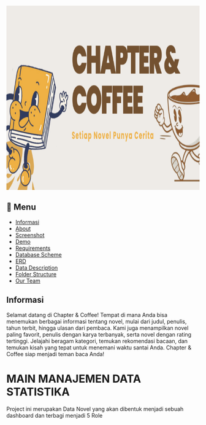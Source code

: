 <div align="center">
  <img width="1920" height="480" src="Image/Header Chapter & Coffee .png">
</div>

## :bookmark_tabs: Menu

- [Informasi](#Informasi)
- [About](#clipboard-About)
- [Screenshot](#camera-Screenshot)
- [Demo](#card_file_box-Demo)
- [Requirements](#exclamation-Requirements)
- [Database Scheme](#floppy_disk-Database-Scheme)
- [ERD](#rotating_light-ERD)
- [Data Description](#heavy_check_mark-Data-Description)
- [Folder Structure](#open_file_folder-Folder-Structure)
- [Our Team](#heavy_heart_exclamation-Our-Team)


## Informasi
Selamat datang di Chapter & Coffee!
Tempat di mana Anda bisa menemukan berbagai informasi tentang novel, mulai dari judul, penulis, tahun terbit, hingga ulasan dari pembaca. Kami juga menampilkan novel paling favorit, penulis dengan karya terbanyak, serta novel dengan rating tertinggi.
Jelajahi beragam kategori, temukan rekomendasi bacaan, dan temukan kisah yang tepat untuk menemani waktu santai Anda. Chapter & Coffee siap menjadi teman baca Anda!


# MAIN MANAJEMEN DATA STATISTIKA
 Project ini merupakan Data Novel yang akan dibentuk menjadi sebuah dashboard dan terbagi menjadi 5 Role
